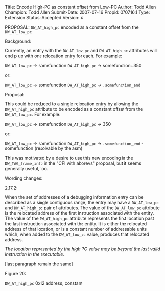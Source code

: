 Title:       Encode High-PC as constant offset from Low-PC
Author:      Todd Allen
Champion:    Todd Allen
Submit-Date: 2007-07-16
Propid:      070716.1
Type:        Extension
Status:      Accepted
Version:     4

PROPOSAL: `DW_AT_high_pc` encoded as a constant offset from the `DW_AT_low_pc`

Background:

Currently, an entity with the `DW_AT_low_pc` and `DW_AT_high_pc` attributes will end
p up with one relocation entry for each.  For example:

   `DW_AT_low_pc`  -> somefunction
   `DW_AT_high_pc` -> somefunction+350

or:

   `DW_AT_low_pc`  -> somefunction
   `DW_AT_high_pc` -> `.somefunction_end`


Proposal:

This could be reduced to a single relocation entry by allowing the `DW_AT_high_pc`
attribute to be encoded as a constant offset from the `DW_AT_low_pc`.  For
example:

   `DW_AT_low_pc`  -> somefunction
   `DW_AT_high_pc` -> 350

or:

   `DW_AT_low_pc`  -> somefunction
   `DW_AT_high_pc` -> `.somefunction_end` - somefunction (resolvable by the asm)

This was motivated by a desire to use this new encoding in the `DW_TAG_frame_info`
in the "CFI with abbrevs" proposal, but it seems generally useful, too.

Wording changes:

2.17.2:

When the set of addresses of a debugging information entry can be described as a
single contiguous range, the entry may have a `DW_AT_low_pc` and `DW_AT_high_pc`
pair of attributes. The value of the `DW_AT_low_pc` attribute is the relocated
address of the first instruction associated with the entity.  The value of the
`DW_AT_high_pc` attribute represents the first location past the last instruction
associated with the entity.  It is either the relocated address of that
location, or is a constant number of addressable units which, when added to the
`DW_AT_low_pc` value, produces that relocated address.

*The location represented by the high PC value may be beyond the last valid
instruction in the executable.*

[last paragraph remain the same]

Figure 20:

`DW_AT_high_pc`   0x12   address, constant
